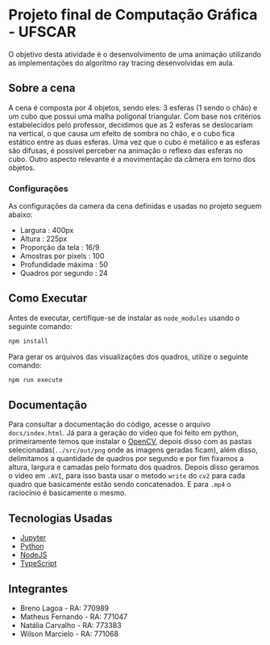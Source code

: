 # Projeto final de Computação Gráfica - UFSCAR

O objetivo desta atividade é o desenvolvimento de uma animação utilizando as implementações do algoritmo ray tracing desenvolvidas em aula. 

## Sobre a cena

A cena é composta por 4 objetos, sendo eles: 3 esferas (1 sendo o chão) e um cubo que possui uma malha poligonal triangular. Com base nos critérios estabelecidos pelo professor, decidimos que as 2 esferas se deslocariam na vertical, o que causa um efeito de sombra no chão, e o cubo fica estático entre as duas esferas. Uma vez que o cubo é metálico e as esferas são difusas, é possível perceber na animação o reflexo das esferas no cubo. Outro aspecto relevante é a movimentação da câmera em torno dos objetos. 

### Configurações

As configurações da camera da cena definidas e usadas no projeto seguem abaixo:

- Largura : 400px
- Altura : 225px 
- Proporção da tela : 16/9
- Amostras por pixels : 100
- Profundidade máxima : 50
- Quadros por segundo : 24

## Como Executar

Antes de executar, certifique-se de instalar as `node_modules` usando o seguinte comando:

```bash
npm install
```

Para gerar os arquivos das visualizações dos quadros, utilize o seguinte comando:

```bash
npm run execute
```

## Documentação

Para consultar a documentação do código, acesse o arquivo `docs/index.html`. 
Já para a geração do vídeo que foi feito em python, primeiramente temos que instalar o [OpenCV](https://opencv.org), depois disso com as pastas selecionadas(`../src/out/png` onde as imagens geradas ficam), além disso, delimitamos a quantidade de quadros por segundo e por fim fixamos a altura, largura e camadas pelo formato dos quadros.
Depois disso geramos o video em `.AVI`, para isso basta usar o metodo `write` do `cv2` para cada quadro que basicamente estão sendo concatenados.
E para `.mp4` o raciocínio é basicamente o mesmo.

## Tecnologias Usadas

- [Jupyter](https://jupyter.org)
- [Python](https://www.python.org)
- [NodeJS](https://nodejs.org/)
- [TypeScript](https://www.typescriptlang.org/)

## Integrantes

- Breno Lagoa      - RA: 770989
- Matheus Fernando - RA: 771047
- Natália Carvalho - RA: 773383
- Wilson Marcielo  - RA: 771068
